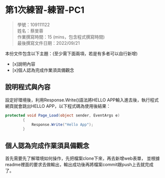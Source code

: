 ﻿# 第1次練習-練習-PC1
>
>學號：109111122
><br />
>姓名：蔡旻蓉
><br />
>作業撰寫時間：15 (mins，包含程式撰寫時間)
><br />
>最後撰寫文件日期：2022/09/21
>

本份文件包含以下主題：(至少需下面兩項，若是有多者可以自行新增)
- [x]說明內容
- [x]個人認為完成作業須具備觀念

## 說明程式與內容

設定好環境後，利用Response.Write()語法將HELLO APP輸入進去後，執行程式網頁就會跳出HELLO APP，以下程式碼為使用後結果：

```csharp
protected void Page_Load(object sender, EventArgs e)
        {
            Response.Write("Hello App");
        }
```


## 個人認為完成作業須具備觀念

首先需要先了解環境如何操作，先把檔案clone下來，再去新增web表單，
並根據readme裡面的要求去做輸出，輸出成功後再將檔案commit跟push上去就完成了。

